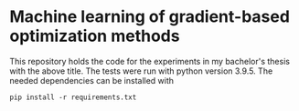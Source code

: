 # Machine learning of gradient-based optimization methods

This repository holds the code for the experiments in my bachelor's thesis with the above title.
The tests were run with python version 3.9.5.
The needed dependencies can be installed with

```
pip install -r requirements.txt
```
